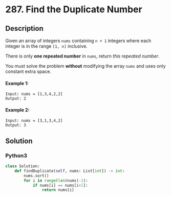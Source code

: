 # 287. Find the Duplicate Number

## Description
Given an array of integers `nums` containing `n + 1` integers where each integer is in the range `[1, n]` inclusive.

There is only **one repeated number** in `nums`, return *this repeated number*.

You must solve the problem **without** modifying the array `nums` and uses only constant extra space.

#### Example 1:
```
Input: nums = [1,3,4,2,2]
Output: 2
```

#### Example 2:
```
Input: nums = [3,1,3,4,2]
Output: 3
```


## Solution

### Python3
```python
class Solution:
    def findDuplicate(self, nums: List[int]) -> int:
        nums.sort()
        for i in range(len(nums)-1):
            if nums[i] == nums[i+1]:
                return nums[i]
```